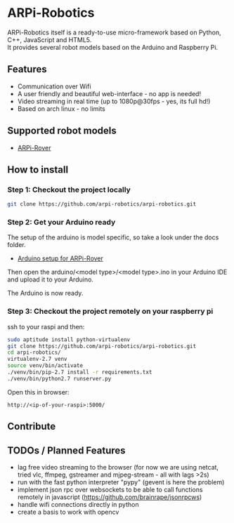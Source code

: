# ARPi-Robotics

ARPi-Robotics itself is a ready-to-use micro-framework based on Python, C++, JavaScript and HTML5.  
It provides several robot models based on the Arduino and Raspberry Pi.

## Features

* Communication over Wifi
* A user friendly and beautiful web-interface - no app is needed!
* Video streaming in real time (up to 1080p@30fps - yes, its full hd!)
* Based on arch linux - no limits

## Supported robot models
- [ARPi-Rover](docs/arpi-rover.md)

## How to install

### Step 1: Checkout the project locally

```bash
git clone https://github.com/arpi-robotics/arpi-robotics.git
```

### Step 2: Get your Arduino ready
The setup of the arduino is model specific, so take a look under the docs folder.
- [Arduino setup for ARPi-Rover](https://github.com/arpi-robotics/arpi-robotics/blob/master/docs/arpi-rover.md#get-your-arduino-ready)


Then open the arduino/\<model type\>/\<model type\>.ino in your Arduino IDE and upload it to your Arduino.

The Arduino is now ready.

### Step 3: Checkout the project remotely on your raspberry pi

ssh to your raspi and then:

```bash
sudo aptitude install python-virtualenv
git clone https://github.com/arpi-robotics/arpi-robotics.git
cd arpi-robotics/
virtualenv-2.7 venv
source venv/bin/activate
./venv/bin/pip-2.7 install -r requirements.txt
./venv/bin/python2.7 runserver.py
```

Open this in browser:
```
http://<ip-of-your-raspi>:5000/
```

## Contribute

## TODOs / Planned Features

- lag free video streaming to the browser (for now we are using netcat, tried vlc, ffmpeg, gstreamer and mjpeg-stream - all with lags >2s)
- run with the fast python interpreter "pypy" (gevent is here the problem)
- implement json rpc over websockets to be able to call functions remotely in javascript (https://github.com/brainrape/jsonrpcws)
- handle wifi connections directly in python
- create a basis to work with opencv

